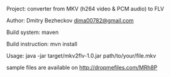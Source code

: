 Project: converter from MKV (h264 video & PCM audio) to FLV

Author: Dmitry Bezheckov dima00782@gmail.com

Build system: maven

Build instruction: mvn install

Usage: java -jar target/mkv2flv-1.0.jar path/to/your/file.mkv

sample files are available on http://dropmefiles.com/MRh8P

